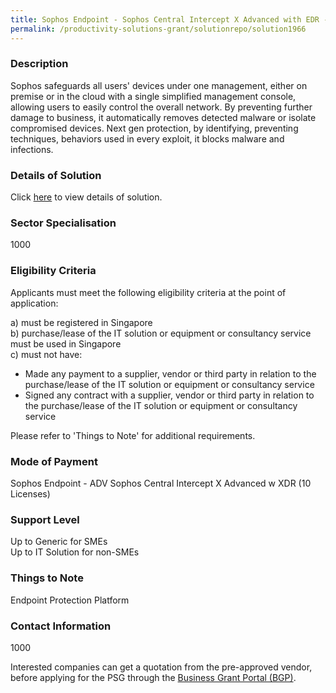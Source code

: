 ```yaml
---
title: Sophos Endpoint - Sophos Central Intercept X Advanced with EDR - 100 Licences (1 Year)
permalink: /productivity-solutions-grant/solutionrepo/solution1966
---
```


### Description

Sophos safeguards all users' devices under one management, either on premise or in the cloud with a single simplified management console, allowing users to easily control the overall network. By preventing further damage to business, it automatically removes detected malware or isolate compromised devices. Next gen protection, by identifying, preventing techniques, behaviors used in every exploit, it blocks malware and infections.

### Details of Solution

Click <a href='Advancedata Network Pte Ltd' target='_blank' rel='noopener'>here</a> to view details of solution.

### Sector Specialisation

 1000 

### Eligibility Criteria

Applicants must meet the following eligibility criteria at the point of application:

a) must be registered in Singapore <br>
b) purchase/lease of the IT solution or equipment or consultancy service must be used in Singapore <br>
c) must not have:
- Made any payment to a supplier, vendor or third party in relation to the purchase/lease of the IT solution or equipment or consultancy service
- Signed any contract with a supplier, vendor or third party in relation to the purchase/lease of the IT solution or equipment or consultancy service

Please refer to 'Things to Note' for additional requirements.

### Mode of Payment
Sophos Endpoint - ADV Sophos Central Intercept X Advanced w XDR (10 Licenses)

### Support Level
Up to Generic for SMEs <br>
Up to IT Solution for non-SMEs

### Things to Note
Endpoint Protection Platform

### Contact Information
1000

Interested companies can get a quotation from the pre-approved vendor, before applying for the PSG through the <a target='_blank' rel='noopener' href='https://www.businessgrants.gov.sg/'>Business Grant Portal (BGP)</a>.
